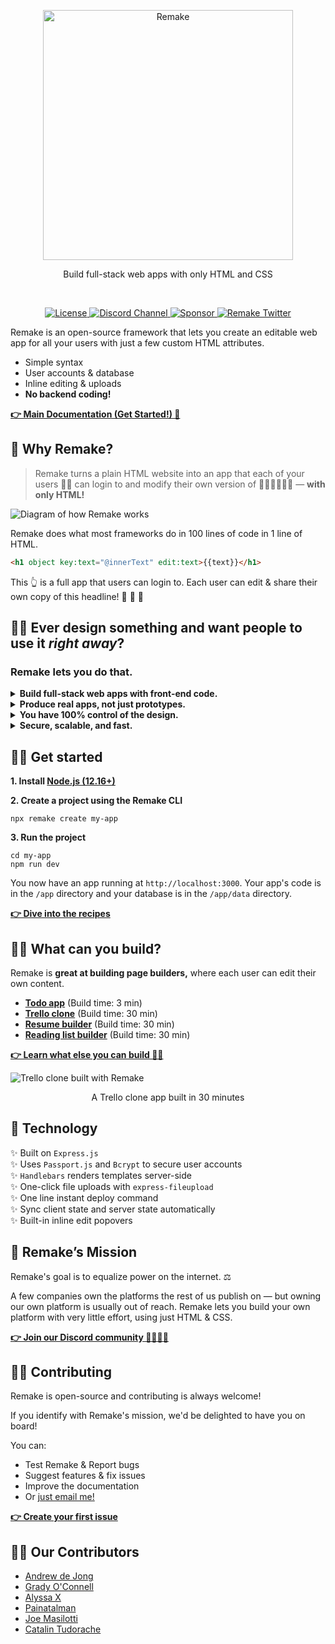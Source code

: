 <p align="center">
  <a href="https://storybook.js.org/">
    <img src="https://user-images.githubusercontent.com/364330/98124113-bc603180-1e80-11eb-882e-e2246940c7a4.png" alt="Remake" width="400" />
  </a>
</p>

<p align="center">Build full-stack web apps with only HTML and CSS</p>

<br/>

<p align="center">
  <a href="https://github.com/remake/remake-cli/blob/master/LICENSE">
    <img src="https://img.shields.io/github/license/remake/remake-cli" alt="License" />
  </a>
  <a href="https://discord.gg/FB3gNxw">
    <img src="https://img.shields.io/badge/discord-join-7289DA.svg?logo=discord&longCache=true&style=flat" alt="Discord Channel" />
  </a>
  <a href="https://github.com/sponsors/remake">
    <img src="https://img.shields.io/static/v1?label=Sponsor&message=%E2%9D%A4&logo=GitHub&link=<url>" alt="Sponsor" />
  </a>
  <a href="https://twitter.com/intent/follow?screen_name=remaketheweb">
    <img src="https://badgen.net/twitter/follow/remaketheweb?icon=twitter&label=%40remake" alt="Remake Twitter" />
  </a>
</p>

Remake is an open-source framework that lets you create an editable web app for all your users with just a few custom HTML attributes.

- Simple syntax
- User accounts & database
- Inline editing & uploads
- **No backend coding!**

<b><a href="https://docs.remaketheweb.com/">👉 Main Documentation (Get Started!) 📖</a></b>

## 🤔 Why Remake?

> Remake turns a plain HTML website into an app that each of your users 👩📝 can login to and modify their own version of 👩📝👵📝👨📝 — **with only HTML!**

![Diagram of how Remake works](https://user-images.githubusercontent.com/364330/98125645-b5d2b980-1e82-11eb-909f-527bf0ff224e.png)

Remake does what most frameworks do in 100 lines of code in 1 line of HTML.

```html
<h1 object key:text="@innerText" edit:text>{{text}}</h1>
```

This 👆 is a full app that users can login to. Each user can edit & share their own copy of this headline! 📰 📰 📰

## 👩‍🎨 Ever design something and want people to use it *right away*?

### Remake lets you do that.

<details>
  <summary><b>Build full-stack web apps with front-end code.</b></summary>
  
  Remake takes care of the rest: user accounts, persistent data, instant deployments, and routing. Each user gets their own account and data.
</details>

<details>
  <summary><b>Produce real apps, not just prototypes.</b></summary>
  
  Remake feels like prototyping because it was designed to. The goal was to make web development feel like using a single template and a single JSON file.
</details>

<details>
  <summary><b>You have 100% control of the design.</b></summary>
  
  Remake is open source. You own the code. There's no platform lock-in and you have 100% control over your app's design.
</details>

<details>
  <summary><b>Secure, scalable, and fast.</b></summary>
  
  Highly secure authentication. And server-rendered, so your pages load quickly even on low-power devices and slow connections.
</details>


## 👩‍🏫 Get started

**1. Install [Node.js (12.16+)](https://nodejs.org/)**

**2. Create a project using the Remake CLI**

```
npx remake create my-app
```

**3. Run the project**

```
cd my-app
npm run dev
```

You now have an app running at `http://localhost:3000`. Your app's code is in the `/app` directory and your database is in the `/app/data` directory.

<b><a href="https://recipes.remaketheweb.com/">👉 Dive into the recipes</a></b>

## 👨‍🏭 What can you build?

Remake is **great at building page builders,** where each user can edit their own content.

- **[Todo app](https://docs.remaketheweb.com/a-simple-example-app/)** (Build time: 3 min)
- **[Trello clone](https://kanban.remakeapps.com/)** (Build time: 30 min)
- **[Resume builder](https://resume-builder.remakeapps.com/)** (Build time: 30 min)
- [**Reading list builder**](https://shelfpageapp.remakeapps.com/) (Build time: 30 min)

<b><a href="https://ideas.remaketheweb.com/">👉 Learn what else you can build 👩‍💻</a></b>

![Trello clone built with Remake](https://user-images.githubusercontent.com/364330/98126081-2f6aa780-1e83-11eb-8367-e582daaf8997.png)

<p align="center">A Trello clone app built in 30 minutes</p>

## 💾 Technology

✨ Built on `Express.js`<br> ✨ Uses `Passport.js` and `Bcrypt` to secure user accounts<br> ✨ `Handlebars` renders templates server-side<br> ✨ One-click file uploads with `express-fileupload`<br> ✨ One line instant deploy command<br> ✨ Sync client state and server state automatically<br> ✨ Built-in inline edit popovers<br>

## 🚀 Remake’s Mission

Remake's goal is to equalize power on the internet. ⚖️ 

A few companies own the platforms the rest of us publish on — but owning our own platform is usually out of reach. Remake lets you build your own platform with very little effort, using just HTML & CSS.

<b><a href="https://discord.gg/FB3gNxw">👉 Join our Discord community 👨‍👩‍👧‍👦</a></b>

## 👩‍💻 Contributing

Remake is open-source and contributing is always welcome! 

If you identify with Remake's mission, we'd be delighted to have you on board!

You can:
- Test Remake & Report bugs
- Suggest features & fix issues
- Improve the documentation
- Or [just email me!](mailto:david@remaketheweb.com)

<b><a href="https://github.com/remake/remake-cli/issues/new?assignees=&labels=&template=feature_request.md&title=My%20first%20issue">👉 Create your first issue</a></b>

## 👩‍💻 Our Contributors

- [Andrew de Jong](https://gitlab.com/android4682)
- [Grady O'Connell](https://github.com/flipcoder)
- [Alyssa X](https://alyssax.com/)
- [Painatalman](https://github.com/Painatalman)
- [Joe Masilotti](https://masilotti.com/)
- [Catalin Tudorache](https://charlietango.co/)
